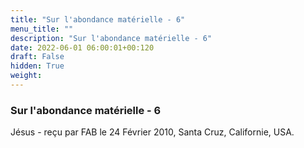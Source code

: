 ```yaml
---
title: "Sur l'abondance matérielle - 6"
menu_title: ""
description: "Sur l'abondance matérielle - 6"
date: 2022-06-01 06:00:01+00:120
draft: False
hidden: True
weight:
---
```

### Sur l'abondance matérielle - 6

Jésus - reçu par FAB le 24 Février 2010, Santa Cruz, Californie, USA.



